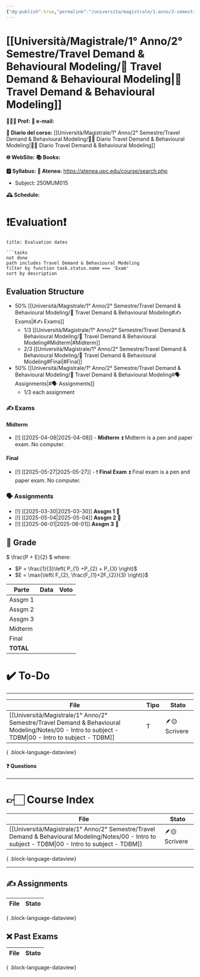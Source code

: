```yaml
---
{"dg-publish":true,"permalink":"/universita/magistrale/1-anno/2-semestre/travel-demand-and-behavioural-modeling/travel-demand-and-behavioural-modeling/","tags":["UNI"]}
---
```



# [[Università/Magistrale/1° Anno/2° Semestre/Travel Demand & Behavioural Modeling/🧠 Travel Demand & Behavioural Modeling\|🧠 Travel Demand & Behavioural Modeling]]


**🧑🏻‍🏫 Prof:** 
**📧 e-mail:** 

**📔 Diario del corso:** [[Università/Magistrale/1° Anno/2° Semestre/Travel Demand & Behavioural Modeling/🧠📔 Diario Travel Demand & Behavioural Modeling\|🧠📔 Diario Travel Demand & Behavioural Modeling]]

**🌐 WebSite:** 
**📚 Books:** 

**🅿️ Syllabus:**
**🔑 Atenea:** https://atenea.upc.edu/course/search.php
- Subject: 250MUM015

**🕰 Schedule:**


# ❗️Evaluation❗️

```ad-attention
title: Evaluation dates

```tasks
not done
path includes Travel Demand & Behavioural Modeling
filter by function task.status.name === 'Exam'
sort by description

```

## Evaluation Structure

- 50% [[Università/Magistrale/1° Anno/2° Semestre/Travel Demand & Behavioural Modeling/🧠 Travel Demand & Behavioural Modeling#✍️ Exams\|#✍️ Exams]]
	- 1/3 [[Università/Magistrale/1° Anno/2° Semestre/Travel Demand & Behavioural Modeling/🧠 Travel Demand & Behavioural Modeling#Midterm\|#Midterm]]
	- 2/3 [[Università/Magistrale/1° Anno/2° Semestre/Travel Demand & Behavioural Modeling/🧠 Travel Demand & Behavioural Modeling#Final\|#Final]]
- 50% [[Università/Magistrale/1° Anno/2° Semestre/Travel Demand & Behavioural Modeling/🧠 Travel Demand & Behavioural Modeling#🗣 Assignments\|#🗣 Assignments]]
	- 1/3 each assignment


### ✍️ Exams

#### Midterm

- [!] [[2025-04-08\|2025-04-08]] - **Midterm** ⏫ 
Midterm is a pen and paper exam. No computer.

#### Final

- [!] [[2025-05-27\|2025-05-27]] - ❗️ **Final Exam** ⏫ 
Final exam is a pen and paper exam. No computer.


### 🗣 Assignments

- [!] [[2025-03-30\|2025-03-30]] **Assgm 1** 🔼 
- [!] [[2025-05-04\|2025-05-04]] **Assgm 2** 🔼 
- [!] [[2025-06-01\|2025-06-01]] **Assgm 3** 🔼 


## 💯 Grade

$
\frac{P + E}{2}
$
where:
- $P = \frac{1}{3}\left( P_{1} +P_{2} + P_{3} \right)$
- $E = \max{\left( F_{2}, \frac{F_{1}+2F_{2}}{3} \right)}$

| Parte     | Data | Voto |
| --------- | ---- | ---- |
| Assgm 1   |      |      |
| Assgm 2   |      |      |
| Assgm 3   |      |      |
| Midterm   |      |      |
| Final     |      |      |
| **TOTAL** |      |      |


# ✔️ To-Do


___
| File                                                                                                                                                   | Tipo | Stato         |
| ------------------------------------------------------------------------------------------------------------------------------------------------------ | ---- | ------------- |
| [[Università/Magistrale/1° Anno/2° Semestre/Travel Demand & Behavioural Modeling/Notes/00 - Intro to subject - TDBM\|00 - Intro to subject - TDBM]] | T    | 🪶🟡 Scrivere |

{ .block-language-dataview}

#### ❓ Questions
___

# 👉🏻 Course Index


| File                                                                                                                                                   | Stato         |
| ------------------------------------------------------------------------------------------------------------------------------------------------------ | ------------- |
| [[Università/Magistrale/1° Anno/2° Semestre/Travel Demand & Behavioural Modeling/Notes/00 - Intro to subject - TDBM\|00 - Intro to subject - TDBM]] | 🪶🟡 Scrivere |

{ .block-language-dataview}


___


## ✍️ Assignments

| File | Stato |
| ---- | ----- |

{ .block-language-dataview}

## ❌ Past Exams

| File | Stato |
| ---- | ----- |

{ .block-language-dataview}





